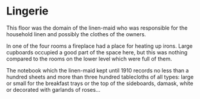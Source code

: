 # Lingerie

This floor was the domain of the linen-maid who was responsible for the household linen and possibly the clothes of the owners. 

In one of the four rooms a fireplace had a place for heating up irons. Large cupboards occupied a good part of the space here, but this was nothing compared to the rooms on the lower level which were full of them. 

The notebook which the linen-maid kept until 1910 records no less than a hundred sheets and more than three hundred tablecloths of all types: large or small for the breakfast trays or the top of the sideboards, damask, white or decorated with garlands of roses…
